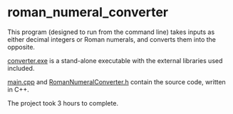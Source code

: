 # roman_numeral_converter

This program (designed to run from the command line) takes inputs as either decimal integers or Roman numerals, and converts them into the opposite.

[converter.exe](https://github.com/bv-armstrong/roman_numeral_converter/blob/master/converter.exe) is a stand-alone executable with the external libraries used included.

[main.cpp](https://github.com/bv-armstrong/roman_numeral_converter/blob/master/main.cpp) and [RomanNumeralConverter.h](https://github.com/bv-armstrong/roman_numeral_converter/blob/master/RomanNumeralConverter.h) contain the source code, written in C++.

The project took 3 hours to complete.

